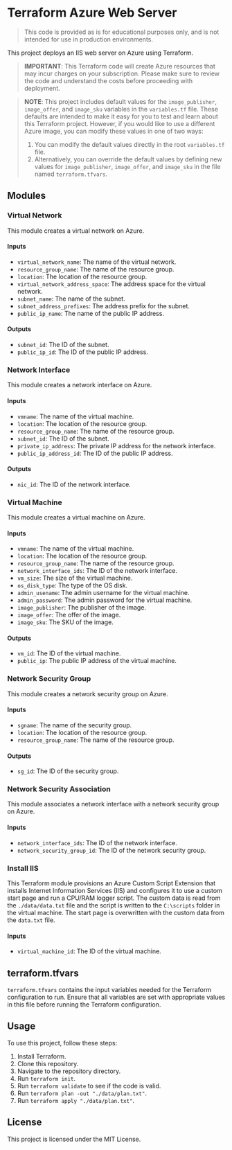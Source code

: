 # Terraform Azure Web Server
>This code is provided as is for educational purposes only, and is not intended for use in production environments.

This project deploys an IIS web server on Azure using Terraform. 

>**IMPORTANT**: This Terraform code will create Azure resources that may incur charges on your subscription. Please make sure to review the code and understand the costs before proceeding with deployment.

>**NOTE**: This project includes default values for the `image_publisher`, `image_offer`, and `image_sku` variables in the `variables.tf` file. These defaults are intended to make it easy for you to test and learn about this Terraform project. However, if you would like to use a different Azure image, you can modify these values in one of two ways:
>1. You can modify the default values directly in the root `variables.tf` file.
>2. Alternatively, you can override the default values by defining new values for `image_publisher`, `image_offer`, and `image_sku` in the file named `terraform.tfvars`.


## Modules

### Virtual Network

This module creates a virtual network on Azure.

#### Inputs

- `virtual_network_name`: The name of the virtual network.
- `resource_group_name`: The name of the resource group.
- `location`: The location of the resource group.
- `virtual_network_address_space`: The address space for the virtual network.
- `subnet_name`: The name of the subnet.
- `subnet_address_prefixes`: The address prefix for the subnet.
- `public_ip_name`: The name of the public IP address.

#### Outputs

- `subnet_id`: The ID of the subnet.
- `public_ip_id`: The ID of the public IP address.

### Network Interface

This module creates a network interface on Azure.

#### Inputs

- `vmname`: The name of the virtual machine.
- `location`: The location of the resource group.
- `resource_group_name`: The name of the resource group.
- `subnet_id`: The ID of the subnet.
- `private_ip_address`: The private IP address for the network interface.
- `public_ip_address_id`: The ID of the public IP address.

#### Outputs

- `nic_id`: The ID of the network interface.

### Virtual Machine

This module creates a virtual machine on Azure.

#### Inputs

- `vmname`: The name of the virtual machine.
- `location`: The location of the resource group.
- `resource_group_name`: The name of the resource group.
- `network_interface_ids`: The ID of the network interface.
- `vm_size`: The size of the virtual machine.
- `os_disk_type`: The type of the OS disk.
- `admin_usename`: The admin username for the virtual machine.
- `admin_password`: The admin password for the virtual machine.
- `image_publisher`: The publisher of the image.
- `image_offer`: The offer of the image.
- `image_sku`: The SKU of the image.

#### Outputs

- `vm_id`: The ID of the virtual machine.
- `public_ip`: The public IP address of the virtual machine.

### Network Security Group

This module creates a network security group on Azure.

#### Inputs

- `sgname`: The name of the security group.
- `location`: The location of the resource group.
- `resource_group_name`: The name of the resource group.

#### Outputs

- `sg_id`: The ID of the security group.

### Network Security Association

This module associates a network interface with a network security group on Azure.

#### Inputs

- `network_interface_ids`: The ID of the network interface.
- `network_security_group_id`: The ID of the network security group.

### Install IIS

This Terraform module provisions an Azure Custom Script Extension that installs Internet Information Services (IIS) and configures it to use a custom start page and run a CPU/RAM logger script. The custom data is read from the `./data/data.txt` file and the script is written to the `C:\scripts` folder in the virtual machine. The start page is overwritten with the custom data from the `data.txt` file. 

#### Inputs

- `virtual_machine_id`: The ID of the virtual machine.

## terraform.tfvars

`terraform.tfvars` contains the input variables needed for the Terraform configuration to run. Ensure that all variables are set with appropriate values in this file before running the Terraform configuration.

## Usage

To use this project, follow these steps:

1. Install Terraform.
2. Clone this repository.
3. Navigate to the repository directory.
4. Run `terraform init`.
5. Run `terraform validate` to see if the code is valid.
6. Run `terraform plan -out "./data/plan.txt"`.
7. Run `terraform apply "./data/plan.txt"`.

## License

This project is licensed under the MIT License.